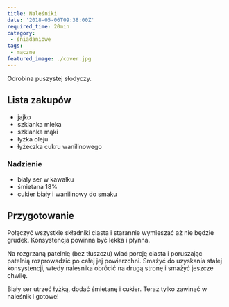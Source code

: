 ```yaml
---
title: Naleśniki
date: '2018-05-06T09:38:00Z'
required_time: 20min
category:
 - śniadaniowe
tags:
 - mączne
featured_image: ./cover.jpg
---
```


Odrobina puszystej słodyczy.

<!---- splitter ---->

## Lista zakupów

- jajko
- szklanka mleka
- szklanka mąki
- łyżka oleju
- łyżeczka cukru wanilinowego

### Nadzienie
- biały ser w kawałku
- śmietana 18%
- cukier biały i wanilinowy do smaku

<!---- splitter ---->

## Przygotowanie

Połączyć wszystkie składniki ciasta i starannie wymieszać aż nie będzie grudek.
Konsystencja powinna być lekka i płynna.

Na rozgrzaną patelnię (bez tłuszczu) wlać porcję ciasta i poruszając patelnią rozprowadzić
po całej jej powierzchni. Smażyć do uzyskania stałej konsystencji, wtedy nalesnika obrócić na drugą stronę
i smażyć jeszcze chwilę.

Biały ser utrzeć łyżką, dodać śmietanę i cukier. Teraz tylko zawinąć w naleśnik i gotowe!
